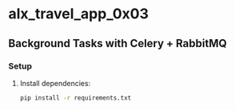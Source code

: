 # alx_travel_app_0x03

## Background Tasks with Celery + RabbitMQ

### Setup
1. Install dependencies:
   ```bash
   pip install -r requirements.txt
